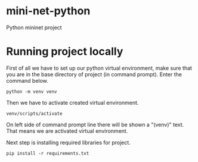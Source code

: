 # mini-net-python
Python mininet project

# Running project locally

First of all we have to set up our python virtual environment, make sure that you are in the base directory of project (in command prompt).
Enter the command below.
```pycon
python -m venv venv
```

Then we have to activate created virtual environment.
```pycon
venv/scripts/activate
```
On left side of command prompt line there will be shown a "(venv)" text. That means we are activated virtual environment.

Next step is installing required libraries for project.
```pycon
pip install -r requirements.txt
```

